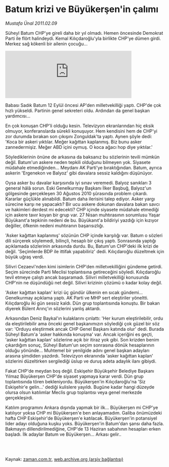 # Batum krizi ve Büyükerşen'in çalımı

*Mustafa Ünal 2011.02.09*

<td class="columnist-detail">
<p>Süheyl Batum CHP'ye gireli daha bir yıl olmadı. Hemen öncesinde Demokrat Parti ile flört halindeydi. Kemal Kılıçdaroğlu'yla birlikte CHP'ye dümen girdi. Merkez sağ kökenli bir ailenin çocuğu...</p>
<p>
<div id="haberMetinDiv">
<p><iframe frameborder="0" height="150" hspace="0" scrolling="no" src="http://web.archive.org/web/20110227204550if_/http://www.kure.tv/VideoEmbed?ID=84046" vspace="0" width="400"><p><a href="http://web.archive.org/web/20110227204550/http://www.kure.tv/haber/210-sesli-gazete/mustafa-unal-batum-krizi-ve-buyukersenin-calimi/244-Bolum/84046/&amp;embeddedplayer=v1" rel="nofollow">Mustafa Ünal - Batum krizi ve Büyükerşen'in çalımı</a></p></iframe>
<p>Babası Sadık Batum 12 Eylül öncesi AP'den milletvekilliği yaptı. CHP'de çok hızlı yükseldi. Partinin genel sekreteri oldu. Ardından da genel başkan yardımcısı...
<p>En çok konuşan CHP'li olduğu kesin. Televizyon ekranlarından hiç eksik olmuyor, konferanslarda sürekli konuşuyor. Hem kendisini hem de CHP'yi zor durumda bırakan son çıkışını Zonguldak'ta yaptı. Aynen şöyle dedi: 'Koca bir askeri yıktılar. Meğer kağıttan kaplanmış. Biz bunu asker zannedermişiz. Meğer ABD içini oymuş. O koca ağacı hop diye yıktılar.'
<p>Söylediklerinin önüne de arkasına da baksanız bu sözlerinin tevili mümkün değil. Batum'un askere neden tepkili olduğunu bilmeyen yok. Siyasete müdahale etmediğinden... Meydanı AK Parti'ye bıraktığından. Batum, ayrıca askerin 'Ergenekon ve Balyoz' gibi davalara sessiz kaldığını düşünüyor.
<p>Oysa asker bu davalar karşısında iyi sınav veremedi. Balyoz sanıkları 3 general hâlâ sorun. Eski Genelkurmay Başkanı İlker Başbuğ, Balyoz'un gölgesinde gerçekleşen 30 Ağustos 2010 şûrasında problem çıkardı. Kararlar güçlükle alınabildi. Batum daha ilerisini talep ediyor. Asker yargı sürecine karşı ne yapacaktı? Bir ucu askere dokunan davalara bakan savcı ve hakimleri derdest mi edecekti? CHP içinde siyasete müdahale etmediği için askere tavır koyan bir grup var. 27 Nisan muhtırasının sorumlusu Yaşar Büyükanıt'a tepkinin nedeni de bu. Büyükanıt'a bildiriyi yazdığı için kızıyor değiller, öfkenin nedeni muhtıranın başarısızlığı.
<p>'Asker kağıttan kaplanmış' sözünün CHP içinde karşılığı var. Batum o sözleri dili sürçerek söylemedi, bilinçli, hesaplı bir çıkış yaptı. Sonrasında yaptığı açıklamada sözlerinin arkasında durdu. Bu, Batum'un CHP'deki ilk krizi de değil. 'Seçimlerde BDP ile ittifak yapabiliriz' dedi. Kılıçdaroğlu düzeltmek için büyük uğraş verdi.
<p>Silivri Cezaevi'nden kimi isimlerin CHP'den milletvekilliğini gündeme getirdi. Seçim sürecinde Parti Meclisi toplantısına getireceğini söyledi. Kılıçdaroğlu tevil etmeye çalıştı ancak başaramadı. Silivri milletvekilliği konusunda CHP'nin ne düşündüğü net değil. Silivri krizinin çözümü o kadar kolay değil.
<p>'Asker kağıttan kaplan' krizi üç gündür ülkenin en sıcak gündemi... Genelkurmay açıklama yaptı. AK Parti ve MHP sert eleştiriler yöneltti. Kılıçdaroğlu iki gün sessiz kaldı. Dün grup toplantısında konuştu. Bir bakan diyerek Bülent Arınç'ın sözlerini yanlış aktardı.
<p>Arkasından Deniz Baykal'ın kulaklarını çınlattı: 'Her kurum eleştirilebilir, ordu da eleştirilebilir ama önceki genel başkanımızın söylediği çok güzel bir söz var: 'Orduyu eleştirmek ancak CHP Genel Başkanı katında olur' dedi. Burada Süheyl Batum'a 'asker hakkında konuşma' var. Ancak içeriğini es geçti, 'asker kağıttan kaplan' sözlerine açık bir itiraz yok gibi. Son krizden benim çıkardığım sonuç, Süheyl Batum'un seçim sonrasına dönük hesaplarının olduğu yönünde... Muhtemel bir yenilgide adını genel başkan adayları arasına şimdiden yazdırdı. Televizyon ekranında 'asker kağıttan kaplan' sözlerini düzeltirken sergilediği üslup ve duruş adeta adaylık ilanı gibiydi.
<p>Fakat CHP'de meydan boş değil. Eskişehir Büyükşehir Belediye Başkanı Yılmaz Büyükerşen CHP'de siyaset yapmaya karar verdi. Dün grup toplantısında tören bekleniyordu. Büyükerşen'in Kılıçdaroğlu'na 'Siz Eskişehir'e gelin...' dediği kulislere yayıldı. Bugüne kadar hangi düzeyde olursa olsun katılımlar Meclis grup toplantısı veya genel merkezde gerçekleşirdi.
<p> Katılım programını Ankara dışında yapmak bir ilk... Büyükerşen mi CHP'ye katılıyor yoksa CHP mi Büyükerşen'e ben anlayamadım. Galiba önümüzdeki hafta CHP Eskişehir'de Büyükerşen'e katılacak. Büyükerşen'in potansiyel lider adayı olduğuna kuşku yoks. Büyükerşen'in Batum'dan şansı daha fazla. Bakmayın dillendirilmediğine, CHP'de 13 Haziran sabahının hesapları erken başladı. İlk adaylar Batum ve Büyükerşen... Arkası gelir.. </p></p></p></p></p></p></p></p></p></p></p></div>
</p>


<p><br>
		 </br></p></td>

Kaynak: [zaman.com.tr](http://zaman.com.tr/yazar.do?yazino=1090914), [web.archive.org (arşiv bağlantısı)](http://web.archive.org/web/20110227204550/http://www.zaman.com.tr:80/yazar.do?yazino=1090914)

